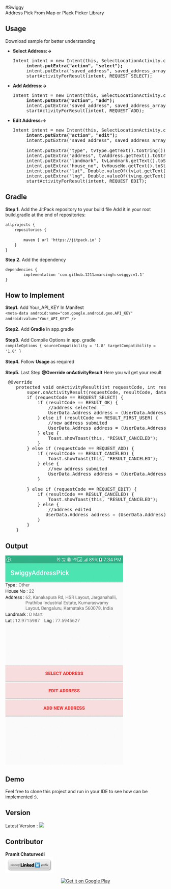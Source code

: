 #Swiggy
<br>
Address Pick From Map or Plack Picker Library

## Usage
Download sample for better understanding

*  <b>Select Address:-></b>
    <pre>Intent intent = new Intent(this, SelectLocationActivity.class);
        <b>intent.putExtra("action", "select");</b>
        intent.putExtra("saved_address", saved_address_array);
        startActivityForResult(intent, REQUEST_SELECT);</pre>
    
*  <b>Add Address:-></b>
    <pre>Intent intent = new Intent(this, SelectLocationActivity.class);
        <b>intent.putExtra("action", "add");</b>
        intent.putExtra("saved_address", saved_address_array);
        startActivityForResult(intent, REQUEST_ADD);</pre>
    

*  <b>Edit Address:-></b>
    <pre>Intent intent = new Intent(this, SelectLocationActivity.class);
        <b>intent.putExtra("action", "edit");</b>
        intent.putExtra("saved_address", saved_address_array);

        intent.putExtra("type", tvType.getText().toString());
        intent.putExtra("address", tvAddress.getText().toString());
        intent.putExtra("landmark", tvLandmark.getText().toString());
        intent.putExtra("house_no", tvHouseNo.getText().toString());
        intent.putExtra("lat", Double.valueOf(tvLat.getText().toString()));
        intent.putExtra("lng", Double.valueOf(tvLng.getText().toString()));
        startActivityForResult(intent, REQUEST_EDIT);</pre>
    
    
## Gradle
**Step 1.** Add the JitPack repository to your build file
    Add it in your root build.gradle at the end of repositories:

    allprojects {
		repositories {
			
			maven { url 'https://jitpack.io' }
		}
	}
**Step 2.** Add the dependency
    
    dependencies {
	        implementation 'com.github.1211amarsingh:swiggy:v1.1'
	}


## How to Implement
<b> Step1.</b> Add Your_API_KEY In Manifest<br>
          ```<meta-data
            android:name="com.google.android.geo.API_KEY"
            android:value="Your_API_KEY" />```<br><br>
<b> Step2.</b> Add <b>Gradle</b>  in app.gradle<br><br>
<b> Step3.</b> Add Compile Options in app. gradle<br>
          ```compileOptions {
                    sourceCompatibility = '1.8'
                    targetCompatibility = '1.8'
              }```<br><br>
<b> Step4.</b> Follow <b>Usage </b> as required<br><br>
<b> Step5.</b> Last Step <b>@Override onActivityResult</b> Here you wil get your result
<pre> @Override
    protected void onActivityResult(int requestCode, int resultCode, @Nullable Intent data) {
        super.onActivityResult(requestCode, resultCode, data);
        if (requestCode == REQUEST_SELECT) {
            if (resultCode == RESULT_OK) {
                //address selected
                UserData.Address address = (UserData.Address) data.getSerializableExtra("address");
            } else if (resultCode == RESULT_FIRST_USER) {
                //new address submited
                UserData.Address address = (UserData.Address) data.getSerializableExtra("address");
            } else {
                Toast.showToast(this, "RESULT_CANCELED");
            }
        } else if (requestCode == REQUEST_ADD) {
            if (resultCode == RESULT_CANCELED) {
                Toast.showToast(this, "RESULT_CANCELED");
            } else {
                //new address submited
                UserData.Address address = (UserData.Address) data.getSerializableExtra("address");
            }

        } else if (requestCode == REQUEST_EDIT) {
            if (resultCode == RESULT_CANCELED) {
                Toast.showToast(this, "RESULT_CANCELED");
            } else {
                //address edited
               UserData.Address address = (UserData.Address) data.getSerializableExtra("address");
            }
        }
    }
</pre>

## Output 
![](https://github.com/1211amarsingh/swiggy/blob/master/swiggy_address_pick.gif)

## Demo
Feel free to clone this project and run in your IDE to see how can be implemented :).

## Version
Latest Version : [![](https://jitpack.io/v/1211amarsingh/swiggy.svg)](https://jitpack.io/#1211amarsingh/swiggy)
## Contributor
<b>Pramit Chaturvedi</b>   
<a href="https://www.linkedin.com/in/pramit-chaturvedi-02064147/">
		<img src="https://github.com/1211amarsingh/PrivacyPolicy/blob/master/linkedinbadge.png" style="max-width:100%;" width="30%"/>
    
<p align="center">
	<a href="https://play.google.com/store/apps/details?id=com.kv.swiggyaddresspick">
		<img alt="Get it on Google Play" src="https://play.google.com/intl/en_us/badges/images/generic/en-play-badge.png" style="max-width:100%;" width="30%"/>
</p>
